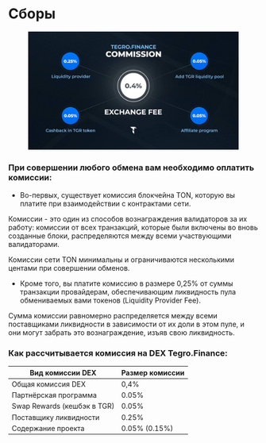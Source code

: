 # Сборы

<figure><img src="../../.gitbook/assets/image (38).png" alt=""><figcaption></figcaption></figure>

### При совершении любого обмена вам необходимо оплатить комиссии:

* Во-первых, существует комиссия блокчейна TON, которую вы платите при взаимодействии с контрактами сети.&#x20;

Комиссии - это один из способов вознаграждения валидаторов за их работу: комиссии от всех транзакций, которые были включены во вновь созданные блоки, распределяются между всеми участвующими валидаторами.

Комиссии сети TON минимальны и ограничиваются несколькими центами при совершении обменов.

* Кроме того, вы платите комиссию в размере 0,25% от суммы транзакции провайдерам, обеспечивающим ликвидность пула обмениваемых вами токенов (Liquidity Provider Fee).

Сумма комиссии равномерно распределяется между всеми поставщиками ликвидности в зависимости от их доли в этом пуле, и они могут забрать это вознаграждение, изъяв свою ликвидность.&#x20;

### Как рассчитывается комиссия на DEX Tegro.Finance:

| Вид комиссии DEX            | Размер комиссии |
| --------------------------- | --------------- |
| Общая комиссия DEX          | 0,4%            |
| Партнёрская программа       | 0.05%           |
| Swap Rewards (кешбэк в TGR) | 0.05%           |
| Поставщику ликвидности      | 0.25%           |
| Содержание проекта          | 0.05% (0.15%)   |
